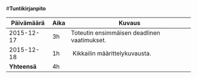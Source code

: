 #**Tuntikirjanpito**

Päivämäärä | Aika | Kuvaus
---------- | ---- | ------
2015-12-17 | 3h | Toteutin ensimmäisen deadlinen vaatimukset.
2015-12-18 | 1h | Kikkailin määrittelykuvausta. 
**Yhteensä** | 4h | 
